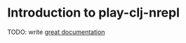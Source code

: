 # Introduction to play-clj-nrepl

TODO: write [great documentation](http://jacobian.org/writing/what-to-write/)
